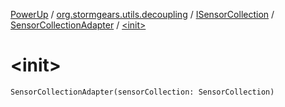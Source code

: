 [PowerUp](../../../index.md) / [org.stormgears.utils.decoupling](../../index.md) / [ISensorCollection](../index.md) / [SensorCollectionAdapter](index.md) / [&lt;init&gt;](./-init-.md)

# &lt;init&gt;

`SensorCollectionAdapter(sensorCollection: SensorCollection)`